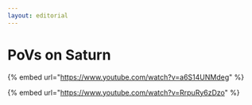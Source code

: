 ```yaml
---
layout: editorial
---
```


# PoVs on Saturn

{% embed url="https://www.youtube.com/watch?v=a6S14UNMdeg" %}



{% embed url="https://www.youtube.com/watch?v=RrpuRy6zDzo" %}

